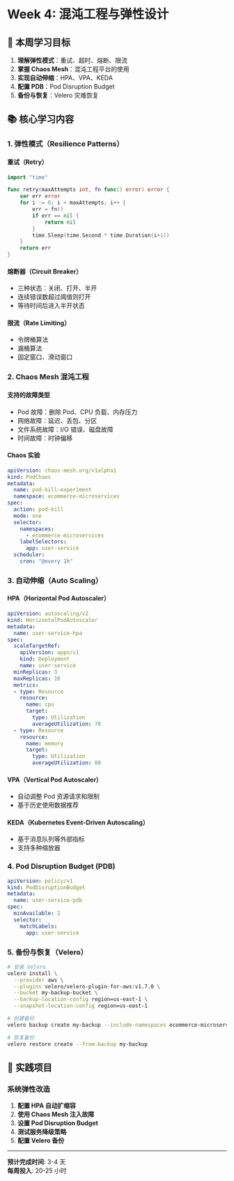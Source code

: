 # Week 4: 混沌工程与弹性设计

## 🎯 本周学习目标

1. **理解弹性模式**：重试、超时、熔断、限流
2. **掌握 Chaos Mesh**：混沌工程平台的使用
3. **实现自动伸缩**：HPA、VPA、KEDA
4. **配置 PDB**：Pod Disruption Budget
5. **备份与恢复**：Velero 灾难恢复

## 📚 核心学习内容

### 1. 弹性模式（Resilience Patterns）

#### 重试（Retry）
```go
import "time"

func retry(maxAttempts int, fn func() error) error {
    var err error
    for i := 0; i < maxAttempts; i++ {
        err = fn()
        if err == nil {
            return nil
        }
        time.Sleep(time.Second * time.Duration(i+1))
    }
    return err
}
```

#### 熔断器（Circuit Breaker）
- 三种状态：关闭、打开、半开
- 连续错误数超过阈值则打开
- 等待时间后进入半开状态

#### 限流（Rate Limiting）
- 令牌桶算法
- 漏桶算法
- 固定窗口、滑动窗口

### 2. Chaos Mesh 混沌工程

#### 支持的故障类型
- Pod 故障：删除 Pod、CPU 负载、内存压力
- 网络故障：延迟、丢包、分区
- 文件系统故障：I/O 错误、磁盘故障
- 时间故障：时钟偏移

#### Chaos 实验
```yaml
apiVersion: chaos-mesh.org/v1alpha1
kind: PodChaos
metadata:
  name: pod-kill-experiment
  namespace: ecommerce-microservices
spec:
  action: pod-kill
  mode: one
  selector:
    namespaces:
      - ecommerce-microservices
    labelSelectors:
      app: user-service
  scheduler:
    cron: "@every 1h"
```

### 3. 自动伸缩（Auto Scaling）

#### HPA（Horizontal Pod Autoscaler）
```yaml
apiVersion: autoscaling/v2
kind: HorizontalPodAutoscaler
metadata:
  name: user-service-hpa
spec:
  scaleTargetRef:
    apiVersion: apps/v1
    kind: Deployment
    name: user-service
  minReplicas: 3
  maxReplicas: 10
  metrics:
  - type: Resource
    resource:
      name: cpu
      target:
        type: Utilization
        averageUtilization: 70
  - type: Resource
    resource:
      name: memory
      target:
        type: Utilization
        averageUtilization: 80
```

#### VPA（Vertical Pod Autoscaler）
- 自动调整 Pod 资源请求和限制
- 基于历史使用数据推荐

#### KEDA（Kubernetes Event-Driven Autoscaling）
- 基于消息队列等外部指标
- 支持多种缩放器

### 4. Pod Disruption Budget (PDB)

```yaml
apiVersion: policy/v1
kind: PodDisruptionBudget
metadata:
  name: user-service-pdb
spec:
  minAvailable: 2
  selector:
    matchLabels:
      app: user-service
```

### 5. 备份与恢复（Velero）

```bash
# 安装 Velero
velero install \
  --provider aws \
  --plugins velero/velero-plugin-for-aws:v1.7.0 \
  --bucket my-backup-bucket \
  --backup-location-config region=us-east-1 \
  --snapshot-location-config region=us-east-1

# 创建备份
velero backup create my-backup --include-namespaces ecommerce-microservices

# 恢复备份
velero restore create --from-backup my-backup
```

## 🎯 实践项目

### 系统弹性改造

1. **配置 HPA 自动扩缩容**
2. **使用 Chaos Mesh 注入故障**
3. **设置 Pod Disruption Budget**
4. **测试服务降级策略**
5. **配置 Velero 备份**

---

**预计完成时间**: 3-4 天  
**每周投入**: 20-25 小时
